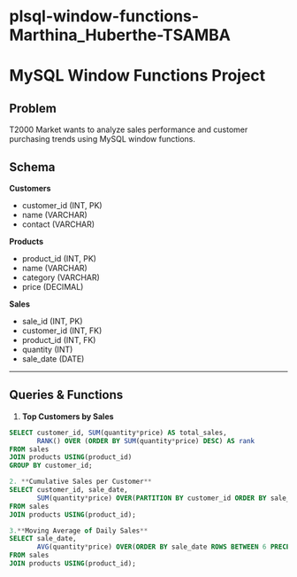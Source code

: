 # plsql-window-functions-Marthina_Huberthe-TSAMBA
# MySQL Window Functions Project

## Problem
T2000 Market wants to analyze sales performance and customer purchasing trends using MySQL window functions.

## Schema
**Customers**  
- customer_id (INT, PK)  
- name (VARCHAR)  
- contact (VARCHAR)  

**Products**  
- product_id (INT, PK)  
- name (VARCHAR)  
- category (VARCHAR)  
- price (DECIMAL)  

**Sales**  
- sale_id (INT, PK)  
- customer_id (INT, FK)  
- product_id (INT, FK)  
- quantity (INT)  
- sale_date (DATE)  

---

## Queries & Functions

1. **Top Customers by Sales**
```sql
SELECT customer_id, SUM(quantity*price) AS total_sales,
       RANK() OVER (ORDER BY SUM(quantity*price) DESC) AS rank
FROM sales
JOIN products USING(product_id)
GROUP BY customer_id;

2. **Cumulative Sales per Customer**
SELECT customer_id, sale_date,
       SUM(quantity*price) OVER(PARTITION BY customer_id ORDER BY sale_date) AS cumulative_sales
FROM sales
JOIN products USING(product_id);

3.**Moving Average of Daily Sales**
SELECT sale_date,
       AVG(quantity*price) OVER(ORDER BY sale_date ROWS BETWEEN 6 PRECEDING AND CURRENT ROW) AS moving_avg
FROM sales
JOIN products USING(product_id);



